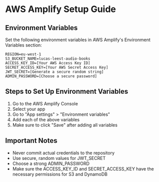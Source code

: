 # AWS Amplify Setup Guide

## Environment Variables

Set the following environment variables in AWS Amplify's Environment Variables section:

```
REGION=eu-west-1
S3_BUCKET_NAME=lucas-leest-audio-books
ACCESS_KEY_ID=[Your AWS Access Key ID]
SECRET_ACCESS_KEY=[Your AWS Secret Access Key]
JWT_SECRET=[Generate a secure random string]
ADMIN_PASSWORD=[Choose a secure password]
```

## Steps to Set Up Environment Variables

1. Go to the AWS Amplify Console
2. Select your app
3. Go to "App settings" > "Environment variables"
4. Add each of the above variables
5. Make sure to click "Save" after adding all variables

## Important Notes

- Never commit actual credentials to the repository
- Use secure, random values for JWT_SECRET
- Choose a strong ADMIN_PASSWORD
- Make sure the ACCESS_KEY_ID and SECRET_ACCESS_KEY have the necessary permissions for S3 and DynamoDB 
